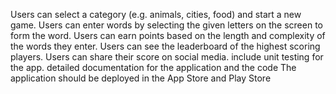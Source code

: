 Users can select a category (e.g. animals, cities, food) and start a new game.
Users can enter words by selecting the given letters on the screen to form the word.
Users can earn points based on the length and complexity of the words they enter.
Users can see the leaderboard of the highest scoring players.
Users can share their score on social media.
include unit testing for the app.
detailed documentation for the application and the code
The application should be deployed in the App Store and Play Store
